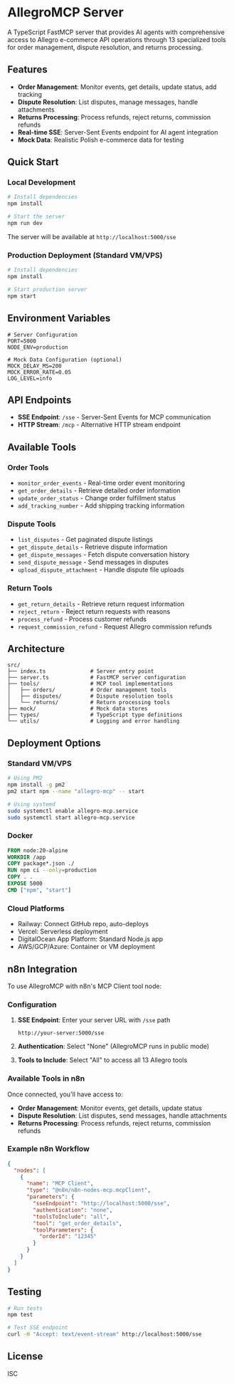 # AllegroMCP Server

A TypeScript FastMCP server that provides AI agents with comprehensive access to Allegro e-commerce API operations through 13 specialized tools for order management, dispute resolution, and returns processing.

## Features

- **Order Management**: Monitor events, get details, update status, add tracking
- **Dispute Resolution**: List disputes, manage messages, handle attachments
- **Returns Processing**: Process refunds, reject returns, commission refunds
- **Real-time SSE**: Server-Sent Events endpoint for AI agent integration
- **Mock Data**: Realistic Polish e-commerce data for testing

## Quick Start

### Local Development

```bash
# Install dependencies
npm install

# Start the server
npm run dev
```

The server will be available at `http://localhost:5000/sse`

### Production Deployment (Standard VM/VPS)

```bash
# Install dependencies
npm install

# Start production server
npm start
```

## Environment Variables

```env
# Server Configuration
PORT=5000
NODE_ENV=production

# Mock Data Configuration (optional)
MOCK_DELAY_MS=200
MOCK_ERROR_RATE=0.05
LOG_LEVEL=info
```

## API Endpoints

- **SSE Endpoint**: `/sse` - Server-Sent Events for MCP communication
- **HTTP Stream**: `/mcp` - Alternative HTTP stream endpoint

## Available Tools

### Order Tools
- `monitor_order_events` - Real-time order event monitoring
- `get_order_details` - Retrieve detailed order information
- `update_order_status` - Change order fulfillment status
- `add_tracking_number` - Add shipping tracking information

### Dispute Tools
- `list_disputes` - Get paginated dispute listings
- `get_dispute_details` - Retrieve dispute information
- `get_dispute_messages` - Fetch dispute conversation history
- `send_dispute_message` - Send messages in disputes
- `upload_dispute_attachment` - Handle dispute file uploads

### Return Tools
- `get_return_details` - Retrieve return request information
- `reject_return` - Reject return requests with reasons
- `process_refund` - Process customer refunds
- `request_commission_refund` - Request Allegro commission refunds

## Architecture

```
src/
├── index.ts              # Server entry point
├── server.ts             # FastMCP server configuration
├── tools/                # MCP tool implementations
│   ├── orders/           # Order management tools
│   ├── disputes/         # Dispute resolution tools
│   └── returns/          # Return processing tools
├── mock/                 # Mock data stores
├── types/                # TypeScript type definitions
└── utils/                # Logging and error handling
```

## Deployment Options

### Standard VM/VPS
```bash
# Using PM2
npm install -g pm2
pm2 start npm --name "allegro-mcp" -- start

# Using systemd
sudo systemctl enable allegro-mcp.service
sudo systemctl start allegro-mcp.service
```

### Docker
```dockerfile
FROM node:20-alpine
WORKDIR /app
COPY package*.json ./
RUN npm ci --only=production
COPY . .
EXPOSE 5000
CMD ["npm", "start"]
```

### Cloud Platforms
- Railway: Connect GitHub repo, auto-deploys
- Vercel: Serverless deployment
- DigitalOcean App Platform: Standard Node.js app
- AWS/GCP/Azure: Container or VM deployment

## n8n Integration

To use AllegroMCP with n8n's MCP Client tool node:

### Configuration
1. **SSE Endpoint**: Enter your server URL with `/sse` path
   ```
   http://your-server:5000/sse
   ```

2. **Authentication**: Select "None" (AllegroMCP runs in public mode)

3. **Tools to Include**: Select "All" to access all 13 Allegro tools

### Available Tools in n8n
Once connected, you'll have access to:
- **Order Management**: Monitor events, get details, update status
- **Dispute Resolution**: List disputes, send messages, handle attachments  
- **Returns Processing**: Process refunds, reject returns, commission refunds

### Example n8n Workflow
```json
{
  "nodes": [
    {
      "name": "MCP Client",
      "type": "@n8n/n8n-nodes-mcp.mcpClient",
      "parameters": {
        "sseEndpoint": "http://localhost:5000/sse",
        "authentication": "none",
        "toolsToInclude": "all",
        "tool": "get_order_details",
        "toolParameters": {
          "orderId": "12345"
        }
      }
    }
  ]
}
```

## Testing

```bash
# Run tests
npm test

# Test SSE endpoint
curl -H "Accept: text/event-stream" http://localhost:5000/sse
```

## License

ISC